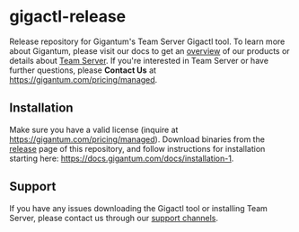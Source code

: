 # gigactl-release

Release repository for Gigantum's Team Server Gigactl tool. To learn more about Gigantum, please visit our docs to get an [overview](https://docs.gigantum.com/docs/what-is-gigantum) of our products or details about [Team Server](https://docs.gigantum.com/docs/team-server). If you're interested in Team Server or have further questions, please **Contact Us** at https://gigantum.com/pricing/managed.

## Installation

Make sure you have a valid license (inquire at https://gigantum.com/pricing/managed). Download binaries from the [release](https://github.com/gigantum/gigactl-release/releases) page of this repository, and follow instructions for installation starting here: https://docs.gigantum.com/docs/installation-1.

## Support

If you have any issues downloading the Gigactl tool or installing Team Server, please contact us through our [support channels](https://docs.gigantum.com/docs/getting-help).
